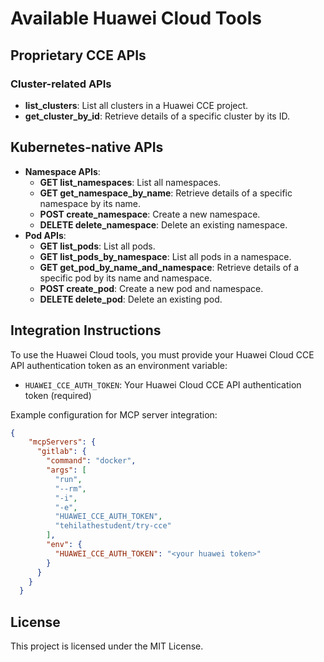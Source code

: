 # Available Huawei Cloud Tools

## Proprietary CCE APIs

### Cluster-related APIs
- **list_clusters**: List all clusters in a Huawei CCE project.
- **get_cluster_by_id**: Retrieve details of a specific cluster by its ID.


## Kubernetes-native APIs

- **Namespace APIs**:
  - **GET list_namespaces**: List all namespaces.
  - **GET get_namespace_by_name**: Retrieve details of a specific namespace by its name.
  - **POST create_namespace**: Create a new namespace.
  - **DELETE delete_namespace**: Delete an existing namespace.
- **Pod APIs**:
  - **GET list_pods**: List all pods.
  - **GET list_pods_by_namespace**: List all pods in a namespace.
  - **GET get_pod_by_name_and_namespace**: Retrieve details of a specific pod by its name and namespace.
  - **POST create_pod**: Create a new pod and namespace.
  - **DELETE delete_pod**: Delete an existing pod.



## Integration Instructions

To use the Huawei Cloud tools, you must provide your Huawei Cloud CCE API authentication token as an environment variable:

- `HUAWEI_CCE_AUTH_TOKEN`: Your Huawei Cloud CCE API authentication token (required)

Example configuration for MCP server integration:

```json
{
    "mcpServers": { 
      "gitlab": {
        "command": "docker",
        "args": [
          "run",
          "--rm",
          "-i",
          "-e",
          "HUAWEI_CCE_AUTH_TOKEN",
          "tehilathestudent/try-cce"
        ],
        "env": {
          "HUAWEI_CCE_AUTH_TOKEN": "<your huawei token>"
        }
      }
    }
  }
```

## License

This project is licensed under the MIT License.

